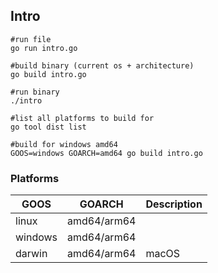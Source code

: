 ## Intro

```{shell}
#run file
go run intro.go

#build binary (current os + architecture)
go build intro.go

#run binary
./intro
```

```{shell}
#list all platforms to build for
go tool dist list

#build for windows amd64
GOOS=windows GOARCH=amd64 go build intro.go
```

### Platforms

|GOOS|GOARCH|Description|
|---|---|---|
|linux|amd64/arm64|
|windows|amd64/arm64|
|darwin|amd64/arm64|macOS|
